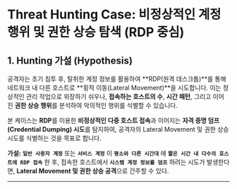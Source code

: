 
# Threat Hunting Case: 비정상적인 계정 행위 및 권한 상승 탐색 (RDP 중심)

## 1. Hunting 가설 (Hypothesis)

공격자는 초기 침투 후, 탈취한 계정 정보를 활용하여 **RDP(원격 데스크톱)**를 통해 네트워크 내 다른 호스트로 **횡적 이동(Lateral Movement)**을 시도합니다. 이는 정상적인 관리 작업으로 위장하기 쉬우나, **접속하는 호스트의 수**, **시간 패턴**, 그리고 이어진 **권한 상승 행위**를 분석하여 악의적인 행위를 식별할 수 있습니다.

본 케이스는 **RDP**를 이용한 **비정상적인 다중 호스트 접속**과 이어지는 **자격 증명 덤프(Credential Dumping) 시도**를 탐지하여, 공격자의 Lateral Movement 및 권한 상승 시도를 식별하는 것을 목표로 합니다.

**가설:**
**`일반 사용자 계정`** 또는 **`서비스 계정`** 이 **`평소와 다른 시간대`** 에 **`짧은 시간 내 다수의 호스트에 RDP 접속`** 한 후, 접속한 호스트에서 **`시스템 계정 정보를 덤프`** 하려는 시도가 발생한다면, **Lateral Movement 및 권한 상승 공격**으로 간주할 수 있다.

---

